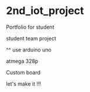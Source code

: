 # 2nd_iot_project
Portfolio for student 

student team project

^^ use arduino uno

atmega 328p

Custom board

let's make it !!!
